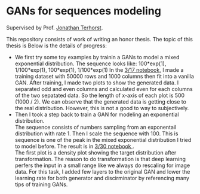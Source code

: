 # GANs for sequences modeling
Supervised by Prof. [Jonathan Terhorst](http://www-personal.umich.edu/~jonth/).

This repository consists of work of writing an honor thesis. The topic of this thesis is 
Below is the details of progress:
-  We first try some toy examples by trainin a GANs to model a mixed exponential distribution. 
    The sequence looks like: 100\*exp(1), 1/100\*exp(1), 100\*exp(1), 1/100\*exp(1)
    In the [3/17 notebook](https://github.com/Pengjp/gene_research/blob/master/3_17_Pre_explore.ipynb), I made a training dataset with 50000 rows and 1000 columns then fit into a vanilla GAN. After training, I made two plots to show the generated data. I separated odd and even columns and calculated even for each columns of the two sepatated data. So the length of x-axis of each plot is 500 (1000 / 2). We can observe that the generated data is getting close to the real distribution. However, this is not a good to way to subjectively.
- Then I took a step back to train a GAN for modeling an exponential distribution. <br />
  The sequence consists of numbers sampling from an exponentail distribution with rate 1. Then I scale the sequence with 100. This is sequence is one of the peak in the mixed exponential distribution I tried to model before. The result is in [3/30 notebook ](https://github.com/Pengjp/gene_research/blob/master/3_30_single_expo_model.ipynb). <br />  The first plot is a density plot showing the target distribution after transformation. The reason to do transformation is that deep learning perfers the input in a small range like we always do rescaling for image data. For this task, I added few layers to the original GAN and lower the learning rate for both generator and discirminator by referencing many tips of training GANs.
